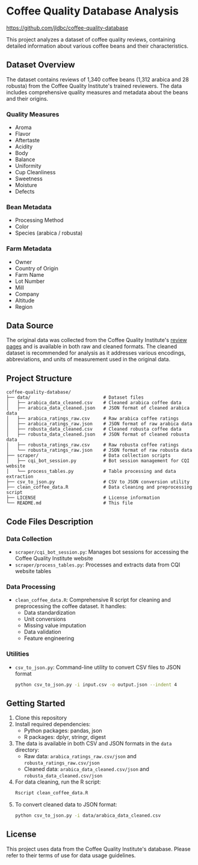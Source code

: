 # Coffee Quality Database Analysis
https://github.com/jldbc/coffee-quality-database

This project analyzes a dataset of coffee quality reviews, containing detailed information about various coffee beans and their characteristics.

## Dataset Overview

The dataset contains reviews of 1,340 coffee beans (1,312 arabica and 28 robusta) from the Coffee Quality Institute's trained reviewers. The data includes comprehensive quality measures and metadata about the beans and their origins.

### Quality Measures
* Aroma
* Flavor
* Aftertaste
* Acidity
* Body
* Balance
* Uniformity
* Cup Cleanliness
* Sweetness
* Moisture
* Defects

### Bean Metadata
* Processing Method
* Color
* Species (arabica / robusta)

### Farm Metadata
* Owner
* Country of Origin
* Farm Name
* Lot Number
* Mill
* Company
* Altitude
* Region

## Data Source

The original data was collected from the Coffee Quality Institute's [review pages](https://database.coffeeinstitute.org/) and is available in both raw and cleaned formats. The cleaned dataset is recommended for analysis as it addresses various encodings, abbreviations, and units of measurement used in the original data.

## Project Structure

```
coffee-quality-database/
├── data/                           # Dataset files
│   ├── arabica_data_cleaned.csv    # Cleaned arabica coffee data
│   ├── arabica_data_cleaned.json   # JSON format of cleaned arabica data
│   ├── arabica_ratings_raw.csv     # Raw arabica coffee ratings
│   ├── arabica_ratings_raw.json    # JSON format of raw arabica data
│   ├── robusta_data_cleaned.csv    # Cleaned robusta coffee data
│   ├── robusta_data_cleaned.json   # JSON format of cleaned robusta data
│   ├── robusta_ratings_raw.csv     # Raw robusta coffee ratings
│   └── robusta_ratings_raw.json    # JSON format of raw robusta data
├── scraper/                        # Data collection scripts
│   ├── cqi_bot_session.py          # Bot session management for CQI website
│   └── process_tables.py           # Table processing and data extraction
├── csv_to_json.py                  # CSV to JSON conversion utility
├── clean_coffee_data.R             # Data cleaning and preprocessing script
├── LICENSE                         # License information
└── README.md                       # This file
```

## Code Files Description

### Data Collection
- `scraper/cqi_bot_session.py`: Manages bot sessions for accessing the Coffee Quality Institute website
- `scraper/process_tables.py`: Processes and extracts data from CQI website tables

### Data Processing
- `clean_coffee_data.R`: Comprehensive R script for cleaning and preprocessing the coffee dataset. It handles:
  - Data standardization
  - Unit conversions
  - Missing value imputation
  - Data validation
  - Feature engineering

### Utilities
- `csv_to_json.py`: Command-line utility to convert CSV files to JSON format
  ```bash
  python csv_to_json.py -i input.csv -o output.json --indent 4
  ```

## Getting Started

1. Clone this repository
2. Install required dependencies:
   - Python packages: pandas, json
   - R packages: dplyr, stringr, digest
3. The data is available in both CSV and JSON formats in the `data` directory:
   - Raw data: `arabica_ratings_raw.csv/json` and `robusta_ratings_raw.csv/json`
   - Cleaned data: `arabica_data_cleaned.csv/json` and `robusta_data_cleaned.csv/json`
4. For data cleaning, run the R script:
   ```bash
   Rscript clean_coffee_data.R
   ```
5. To convert cleaned data to JSON format:
   ```bash
   python csv_to_json.py -i data/arabica_data_cleaned.csv
   ```

## License

This project uses data from the Coffee Quality Institute's database. Please refer to their terms of use for data usage guidelines. 